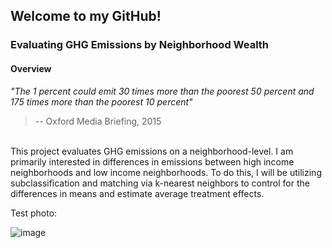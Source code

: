 ## Welcome to my GitHub!

### Evaluating GHG Emissions by Neighborhood Wealth

#### Overview
*"The 1 percent could emit 30 times more than the poorest 50 percent and 175 times more than the poorest 10 percent"*
<br> 
> -- Oxford Media Briefing, 2015

<br> This project evaluates GHG emissions on a neighborhood-level. I am primarily interested in differences in emissions between high income neighborhoods and low income neighborhoods. To do this, I will be utilizing subclassification and matching via k-nearest neighbors to control for the differences in means and estimate average treatment effects. 

Test photo:

![image](https://user-images.githubusercontent.com/65251932/163538842-54a0420b-032b-4e16-9ce2-7d5541793e37.png)
